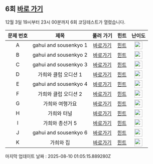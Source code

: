 ## 6회 [바로 가기](https://www.acmicpc.net/contest/view/1201)
12월 3일 19시부터 23시 00분까지 6회 코딩테스트가 열렸습니다.

|문제 번호|제목|풀러 가기|힌트|난이도|
|:------:|:-------------:|:-----:|:-----:|:-----:|
|A|gahui and sousenkyo 1|[바로가기](https://www.acmicpc.net/problem/30791)|[힌트](https://github.com/cdog-gh/gh_coding_test/tree/main/6/01)| <img height="25px" width="25px" src="https://static.solved.ac/tier_small/2.svg"></img> |
|B|gahui and sousenkyo 2|[바로가기](https://www.acmicpc.net/problem/30792)|[힌트](https://github.com/cdog-gh/gh_coding_test/tree/main/6/02)| <img height="25px" width="25px" src="https://static.solved.ac/tier_small/3.svg"></img> |
|C|gahui and sousenkyo 3|[바로가기](https://www.acmicpc.net/problem/30793)|[힌트](https://github.com/cdog-gh/gh_coding_test/tree/main/6/03)| <img height="25px" width="25px" src="https://static.solved.ac/tier_small/2.svg"></img> |
|D|가희와 클럽 오디션 1|[바로가기](https://www.acmicpc.net/problem/30794)|[힌트](https://github.com/cdog-gh/gh_coding_test/tree/main/6/04)| <img height="25px" width="25px" src="https://static.solved.ac/tier_small/2.svg"></img> |
|E|gahui and sousenkyo 4|[바로가기](https://www.acmicpc.net/problem/30796)|[힌트](https://github.com/cdog-gh/gh_coding_test/tree/main/6/05)| <img height="25px" width="25px" src="https://static.solved.ac/tier_small/7.svg"></img> |
|F|가희와 클럽 오디션 2|[바로가기](https://www.acmicpc.net/problem/30801)|[힌트](https://github.com/cdog-gh/gh_coding_test/tree/main/6/06)| <img height="25px" width="25px" src="https://static.solved.ac/tier_small/11.svg"></img> |
|G|가희와 여행가요|[바로가기](https://www.acmicpc.net/problem/30797)|[힌트](https://github.com/cdog-gh/gh_coding_test/tree/main/6/07)| <img height="25px" width="25px" src="https://static.solved.ac/tier_small/12.svg"></img> |
|H|가희와 터널|[바로가기](https://www.acmicpc.net/problem/30799)|[힌트](https://github.com/cdog-gh/gh_coding_test/tree/main/6/08)| <img height="25px" width="25px" src="https://static.solved.ac/tier_small/14.svg"></img> |
|I|가희와 총선거 5|[바로가기](https://www.acmicpc.net/problem/30795)|[힌트](https://github.com/cdog-gh/gh_coding_test/tree/main/6/09)| <img height="25px" width="25px" src="https://static.solved.ac/tier_small/13.svg"></img> |
|J|gahui and sousenkyo 6|[바로가기](https://www.acmicpc.net/problem/30798)|[힌트](https://github.com/cdog-gh/gh_coding_test/tree/main/6/10)| <img height="25px" width="25px" src="https://static.solved.ac/tier_small/16.svg"></img> |
|K|가희와 집|[바로가기](https://www.acmicpc.net/problem/30800)|[힌트](https://github.com/cdog-gh/gh_coding_test/tree/main/6/11)| <img height="25px" width="25px" src="https://static.solved.ac/tier_small/18.svg"></img> |

마지막 업데이트 날짜 : 2025-08-10 01:05:15.889280Z